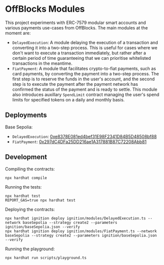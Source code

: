 # OffBlocks Modules

This project experiments with ERC-7579 modular smart accounts and various payments use-cases from OffBlocks. The main modules at the moment are:

- `DelayedExecution`: A module delaying the execution of a transaction and converting it into a two-step process. This is useful for cases where we don't want to execute a transaction immediately, but rather after a certain period of time guaranteeing that we can prioritise whitelisted transactions in the meantime.
- `FiatPayment`: A module that facilitates crypto-to-fiat payments, such as card payments, by converting the payment into a two-step process. The first step is to reserve the funds in the user's account, and the second step is to execute the payment after the payment network has confirmed the status of the payment and is ready to settle. This module also introduces auxillary `SpendLimit` contract managing the user's spend limits for specified tokens on a daily and monthly basis.

## Deployments

Base Sepolia:

- `DelayedExecution`: [0xe8378E081ed4bef31E98F2341D84B5D48508bf88](https://sepolia.basescan.org/address/0xe8378E081ed4bef31E98F2341D84B5D48508bf88)
- `FiatPayment`: [0x297dC4DFa25DD216ae1A317881B87C72208Abb81](https://sepolia.basescan.org/address/0x297dC4DFa25DD216ae1A317881B87C72208Abb81)

## Development

Compiling the contracts:

```shell
npx hardhat compile
```

Running the tests:

```shell
npx hardhat test
REPORT_GAS=true npx hardhat test
```

Deploying the contracts:

```shell
npx hardhat ignition deploy ignition/modules/DelayedExecution.ts --network baseSepolia --strategy create2 --parameters ignition/baseSepolia.json --verify
npx hardhat ignition deploy ignition/modules/FiatPayment.ts --network baseSepolia --strategy create2 --parameters ignition/baseSepolia.json --verify
```

Running the playground:

```shell
npx hardhat run scripts/playground.ts
```
